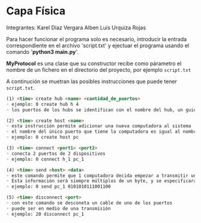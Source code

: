 # Capa Física
 
Integrantes:
Karel Diaz Vergara
Alben Luis Urquiza Rojas

Para hacer funcionar el programa solo es necesario, introducir la entrada correspondiente en el archivo 'script.txt' y ejectuar el programa usando el comando '**python3 main.py**'.

**MyProtocol** es una clase que su constructor recibe como párametro el nombre de un fichero en el directorio del proyecto, por ejemplo ``` script.txt ```

A continución se muetran las posibles instrucciones que puede tener ```script.txt```.

```html
(1) <time> create hub <name> <cantidad_de_puertos>
◦ ejemplo: 0 create hub h 4
◦ los puertos de los hubs se identifican con el nombre del hub, un guión bajo y un número entre 1 y la cantidad de puertos. En el ejemplo anterior el hub se llama h y los puertos se llaman h_1, h_2, h_3 y h_4

(2) <time> create host <name>
◦ esta instrucción permite adicionar una nueva computadora al sistema
◦ el nombre del único puerto que tiene la computadora es igual al nombre de la computadora concatenado con un “_1”. en el ejemplo siguiente la computadora se llama pc, por lo tanto el puerto se llama pc_1
◦ ejemplo: 0 create host pc

(3) <time> connect <port1> <port2>
◦ conecta 2 puertos de 2 dispositivos
◦ ejemplo: 0 connect h_1 pc_1

(4) <time> send <host> <data>
◦ este comando permite que 1 computadora decida empezar a transmitir una información.
◦ Esta información será siempre múltiplos de un byte, y se especificarán todos los bits
◦ ejemplo: 0 send pc_1 0101010111001100

(5) <time> disconnect <port>
◦ con este comando se desconeta un cable de uno de los puertos
◦ puede ser en medio de una transmisión
◦ ejemplo: 20 disconnect pc_1
```
